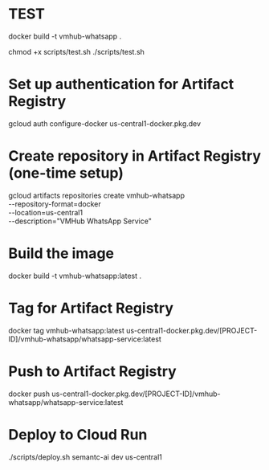 # TEST
docker build -t vmhub-whatsapp .

chmod +x scripts/test.sh
./scripts/test.sh

# Set up authentication for Artifact Registry
gcloud auth configure-docker us-central1-docker.pkg.dev

# Create repository in Artifact Registry (one-time setup)
gcloud artifacts repositories create vmhub-whatsapp \
    --repository-format=docker \
    --location=us-central1 \
    --description="VMHub WhatsApp Service"

# Build the image
docker build -t vmhub-whatsapp:latest .

# Tag for Artifact Registry
docker tag vmhub-whatsapp:latest us-central1-docker.pkg.dev/[PROJECT-ID]/vmhub-whatsapp/whatsapp-service:latest

# Push to Artifact Registry
docker push us-central1-docker.pkg.dev/[PROJECT-ID]/vmhub-whatsapp/whatsapp-service:latest

# Deploy to Cloud Run
./scripts/deploy.sh semantc-ai dev us-central1
